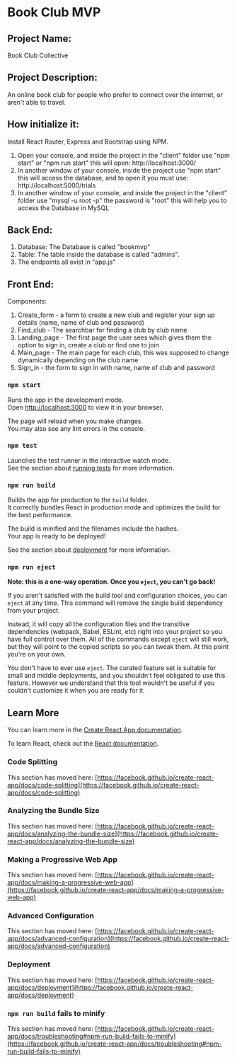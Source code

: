 # Book Club MVP

## Project Name:

Book Club Collective

## Project Description:

An online book club for people who prefer to connect over the internet, or aren't able to travel.

## How initialize it:
Install React Router, Express and Bootstrap using NPM. 
1. Open your console, and inside the project in the "client" folder use "npm start" or "npm run start" this will open: http://localhost:3000/
2. In another window of your console, inside the project use "npm start" this will access the database, and to open it you must use: http://localhost:5000/trials
3. In another window of your console, and inside the project in the "client" folder use "mysql -u root -p" the password is "root" this will help you to access the Database in MySQL


## Back End:
1. Database: The Database is called "bookmvp"
2. Table: The table inside the database is called "admins".
3. The endpoints all exist in "app.js"

## Front End:
Components:
1. Create_form - a form to create a new club and register your sign up details (name, name of club and password)
2. Find_club - The searchbar for finding a club by club name
3. Landing_page - The first page the user sees which gives them the option to sign in, create a club or find one to join
4. Main_page - The main page for each club, this was supposed to change dynamically depending on the club name
5. Sign_in - the form to sign in with name, name of club and password 

### `npm start`

Runs the app in the development mode.\
Open [http://localhost:3000](http://localhost:3000) to view it in your browser.

The page will reload when you make changes.\
You may also see any lint errors in the console.

### `npm test`

Launches the test runner in the interactive watch mode.\
See the section about [running tests](https://facebook.github.io/create-react-app/docs/running-tests) for more information.

### `npm run build`

Builds the app for production to the `build` folder.\
It correctly bundles React in production mode and optimizes the build for the best performance.

The build is minified and the filenames include the hashes.\
Your app is ready to be deployed!

See the section about [deployment](https://facebook.github.io/create-react-app/docs/deployment) for more information.

### `npm run eject`

**Note: this is a one-way operation. Once you `eject`, you can't go back!**

If you aren't satisfied with the build tool and configuration choices, you can `eject` at any time. This command will remove the single build dependency from your project.

Instead, it will copy all the configuration files and the transitive dependencies (webpack, Babel, ESLint, etc) right into your project so you have full control over them. All of the commands except `eject` will still work, but they will point to the copied scripts so you can tweak them. At this point you're on your own.

You don't have to ever use `eject`. The curated feature set is suitable for small and middle deployments, and you shouldn't feel obligated to use this feature. However we understand that this tool wouldn't be useful if you couldn't customize it when you are ready for it.

## Learn More

You can learn more in the [Create React App documentation](https://facebook.github.io/create-react-app/docs/getting-started).

To learn React, check out the [React documentation](https://reactjs.org/).

### Code Splitting

This section has moved here: [https://facebook.github.io/create-react-app/docs/code-splitting](https://facebook.github.io/create-react-app/docs/code-splitting)

### Analyzing the Bundle Size

This section has moved here: [https://facebook.github.io/create-react-app/docs/analyzing-the-bundle-size](https://facebook.github.io/create-react-app/docs/analyzing-the-bundle-size)

### Making a Progressive Web App

This section has moved here: [https://facebook.github.io/create-react-app/docs/making-a-progressive-web-app](https://facebook.github.io/create-react-app/docs/making-a-progressive-web-app)

### Advanced Configuration

This section has moved here: [https://facebook.github.io/create-react-app/docs/advanced-configuration](https://facebook.github.io/create-react-app/docs/advanced-configuration)

### Deployment

This section has moved here: [https://facebook.github.io/create-react-app/docs/deployment](https://facebook.github.io/create-react-app/docs/deployment)

### `npm run build` fails to minify

This section has moved here: [https://facebook.github.io/create-react-app/docs/troubleshooting#npm-run-build-fails-to-minify](https://facebook.github.io/create-react-app/docs/troubleshooting#npm-run-build-fails-to-minify)
